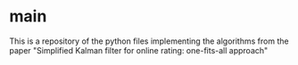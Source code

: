 # main
This is a repository of the python files implementing the algorithms from the paper "Simplified Kalman filter for online rating: one-fits-all approach"
